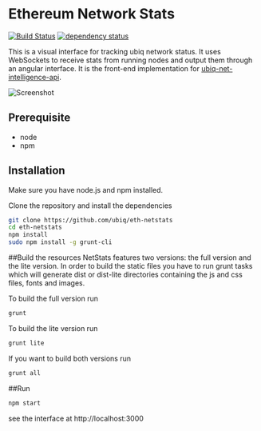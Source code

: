 Ethereum Network Stats
============
[![Build Status][travis-image]][travis-url] [![dependency status][dep-image]][dep-url]

This is a visual interface for tracking ubiq network status. It uses WebSockets to receive stats from running nodes and output them through an angular interface. It is the front-end implementation for [ubiq-net-intelligence-api](https://github.com/ubiq/ubiq-net-intelligence-api).

![Screenshot](https://raw.githubusercontent.com/cubedro/eth-netstats/master/src/images/screenshot.jpg?v=0.0.6 "Screenshot")

## Prerequisite
* node
* npm

## Installation
Make sure you have node.js and npm installed.

Clone the repository and install the dependencies

```bash
git clone https://github.com/ubiq/eth-netstats
cd eth-netstats
npm install
sudo npm install -g grunt-cli
```

##Build the resources
NetStats features two versions: the full version and the lite version. In order to build the static files you have to run grunt tasks which will generate dist or dist-lite directories containing the js and css files, fonts and images.


To build the full version run
```bash
grunt
```

To build the lite version run
```bash
grunt lite
```

If you want to build both versions run
```bash
grunt all
```

##Run

```bash
npm start
```

see the interface at http://localhost:3000

[travis-image]: https://travis-ci.org/cubedro/eth-netstats.svg
[travis-url]: https://travis-ci.org/cubedro/eth-netstats
[dep-image]: https://david-dm.org/cubedro/eth-netstats.svg
[dep-url]: https://david-dm.org/cubedro/eth-netstats
